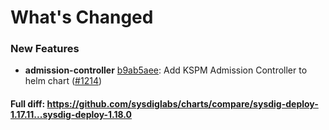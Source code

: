 # What's Changed

### New Features
- **admission-controller** [b9ab5aee](https://github.com/sysdiglabs/charts/commit/b9ab5aee6521d95aaba8b004b17807c811117122): Add KSPM Admission Controller to helm chart ([#1214](https://github.com/sysdiglabs/charts/issues/1214))
#### Full diff: https://github.com/sysdiglabs/charts/compare/sysdig-deploy-1.17.11...sysdig-deploy-1.18.0
